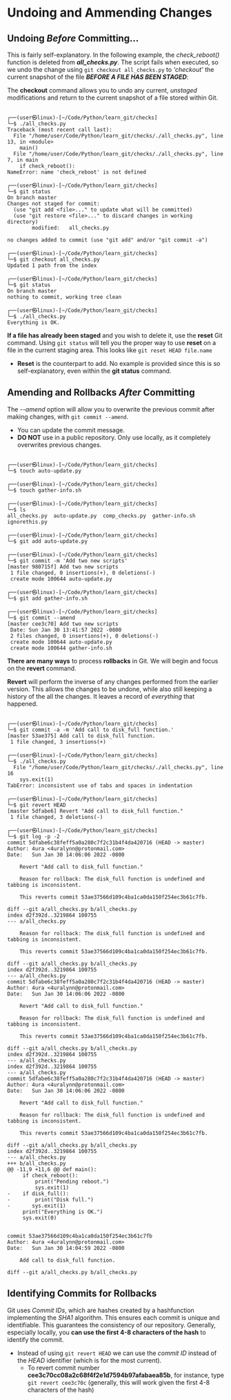 Undoing and Ammending Changes
=============================

## Undoing *Before* Committing...

This is fairly self-explanatory. In the following example, the *check_reboot()* function is deleted 
from ***all_checks.py***. The script fails when executed, so we undo the change using `git checkout all_checks.py`
to *'checkout'* the current snapshot of the file ***BEFORE A FILE HAS BEEN STAGED***:

The **checkout** command allows you to undo any current, *unstaged* modifications and return to the current snapshot
of a file stored within Git.

```console

┌──(user㉿linux)-[~/Code/Python/learn_git/checks]
└─$ ./all_checks.py
Traceback (most recent call last):
  File "/home/user/Code/Python/learn_git/checks/./all_checks.py", line 13, in <module>
    main()
  File "/home/user/Code/Python/learn_git/checks/./all_checks.py", line 7, in main
    if check_reboot():
NameError: name 'check_reboot' is not defined

┌──(user㉿linux)-[~/Code/Python/learn_git/checks]
└─$ git status
On branch master
Changes not staged for commit:
  (use "git add <file>..." to update what will be committed)
  (use "git restore <file>..." to discard changes in working directory)
        modified:   all_checks.py

no changes added to commit (use "git add" and/or "git commit -a")

┌──(user㉿linux)-[~/Code/Python/learn_git/checks]
└─$ git checkout all_checks.py
Updated 1 path from the index

┌──(user㉿linux)-[~/Code/Python/learn_git/checks]
└─$ git status
On branch master
nothing to commit, working tree clean

┌──(user㉿linux)-[~/Code/Python/learn_git/checks]
└─$ ./all_checks.py
Everything is OK.

```

**If a file has already been staged** and you wish to delete it, use the **reset** Git command. Using `git status` will tell you
the proper way to use **reset** on a file in the current staging area. This looks like `git reset HEAD file.name`

  + **Reset** is the counterpart to add. No example is provided since this is so self-explanatory, even within the **git status** command.

## Amending and Rollbacks *After* Committing

The *--amend* option will allow you to overwrite the previous commit after making changes, with `git commit --amend`.
  + You can update the commit message.
  + **DO NOT** use in a public repository. Only use locally, as it completely overwrites previous changes.

```console

┌──(user㉿linux)-[~/Code/Python/learn_git/checks]
└─$ touch auto-update.py

┌──(user㉿linux)-[~/Code/Python/learn_git/checks]
└─$ touch gather-info.sh

┌──(user㉿linux)-[~/Code/Python/learn_git/checks]
└─$ ls
all_checks.py  auto-update.py  comp_checks.py  gather-info.sh  ignorethis.py

┌──(user㉿linux)-[~/Code/Python/learn_git/checks]
└─$ git add auto-update.py

┌──(user㉿linux)-[~/Code/Python/learn_git/checks]
└─$ git commit -m 'Add two new scripts'
[master 980715f] Add two new scripts
 1 file changed, 0 insertions(+), 0 deletions(-)
 create mode 100644 auto-update.py

┌──(user㉿linux)-[~/Code/Python/learn_git/checks]
└─$ git add gather-info.sh

┌──(user㉿linux)-[~/Code/Python/learn_git/checks]
└─$ git commit --amend
[master cee3c70] Add two new scripts
 Date: Sun Jan 30 13:41:57 2022 -0800
 2 files changed, 0 insertions(+), 0 deletions(-)
 create mode 100644 auto-update.py
 create mode 100644 gather-info.sh

```

**There are many ways** to process **rollbacks** in Git. We will begin and focus on the **revert** command.

**Revert** will perform the inverse of any changes performed from the earlier version. This allows the changes to be undone, while also
still keeping a history of the all the changes. It leaves a record of *everything* that happened.

```console

┌──(user㉿linux)-[~/Code/Python/learn_git/checks]
└─$ git commit -a -m 'Add call to disk_full function.'
[master 53ae375] Add call to disk_full function.
 1 file changed, 3 insertions(+)

┌──(user㉿linux)-[~/Code/Python/learn_git/checks]
└─$ ./all_checks.py
  File "/home/user/Code/Python/learn_git/checks/./all_checks.py", line 16
    sys.exit(1)
TabError: inconsistent use of tabs and spaces in indentation

┌──(user㉿linux)-[~/Code/Python/learn_git/checks]
└─$ git revert HEAD
[master 5dfabe6] Revert "Add call to disk_full function."
 1 file changed, 3 deletions(-)

┌──(user㉿linux)-[~/Code/Python/learn_git/checks]
└─$ git log -p -2
commit 5dfabe6c38feff5a0a280c7f2c31b4f4da420716 (HEAD -> master)
Author: 4ura <4uralynn@protonmail.com>
Date:   Sun Jan 30 14:06:06 2022 -0800

    Revert "Add call to disk_full function."

    Reason for rollback: The disk_full function is undefined and tabbing is inconsistent.

    This reverts commit 53ae37566d109c4ba1ca0da150f254ec3b61c7fb.

diff --git a/all_checks.py b/all_checks.py
index d2f392d..3219864 100755
--- a/all_checks.py

    Reason for rollback: The disk_full function is undefined and tabbing is inconsistent.

    This reverts commit 53ae37566d109c4ba1ca0da150f254ec3b61c7fb.

diff --git a/all_checks.py b/all_checks.py
index d2f392d..3219864 100755
--- a/all_checks.py
commit 5dfabe6c38feff5a0a280c7f2c31b4f4da420716 (HEAD -> master)
Author: 4ura <4uralynn@protonmail.com>
Date:   Sun Jan 30 14:06:06 2022 -0800

    Revert "Add call to disk_full function."

    Reason for rollback: The disk_full function is undefined and tabbing is inconsistent.

    This reverts commit 53ae37566d109c4ba1ca0da150f254ec3b61c7fb.

diff --git a/all_checks.py b/all_checks.py
index d2f392d..3219864 100755
--- a/all_checks.py
index d2f392d..3219864 100755
--- a/all_checks.py
commit 5dfabe6c38feff5a0a280c7f2c31b4f4da420716 (HEAD -> master)
Author: 4ura <4uralynn@protonmail.com>
Date:   Sun Jan 30 14:06:06 2022 -0800

    Revert "Add call to disk_full function."

    Reason for rollback: The disk_full function is undefined and tabbing is inconsistent.

    This reverts commit 53ae37566d109c4ba1ca0da150f254ec3b61c7fb.

diff --git a/all_checks.py b/all_checks.py
index d2f392d..3219864 100755
--- a/all_checks.py
+++ b/all_checks.py
@@ -11,9 +11,6 @@ def main():
     if check_reboot():
         print("Pending reboot.")
         sys.exit(1)
-    if disk_full():
-        print("Disk full.")
-       sys.exit(1)
     print("Everything is OK.")
     sys.exit(0)


commit 53ae37566d109c4ba1ca0da150f254ec3b61c7fb
Author: 4ura <4uralynn@protonmail.com>
Date:   Sun Jan 30 14:04:59 2022 -0800

    Add call to disk_full function.

diff --git a/all_checks.py b/all_checks.py

```

## Identifying Commits for Rollbacks

Git uses *Commit IDs*, which are hashes created by a hashfunction implementing the *SHA1* algorithm. This ensures each commit is unique and identifiable.
This guarantees the consistency of our repository. Generally, especially locally, you **can use the first 4-8 characters of the hash** to identify the commit.

  + Instead of using `git revert HEAD` we can use the *commit ID* instead of the *HEAD* identifier (which is for the most current).
    - To revert commit number **cee3c70cc08a2c68f4f2e1d7594b97afabaea85b**, for instance, type `git revert cee3c70c` (generally, this will work given the first 4-8 characters of the hash) 


